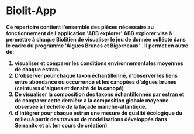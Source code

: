 # Biolit-App

<B> Ce répertoire contient l'ensemble des pièces nécessaire au fonctionnement de l'application 'ABB explorer' <B>
ABB explorer vise à permettre à chaque Biolitien de visualiser le jeu de donnée collécté dans le cadre du programme 'Algues Brunes et Bigorneaux' .
Il permet en autre de:
1) visualiser et comparer les conditions environnementales moyennes de chaque estran.
2) D'observer pour chaque taxon échantillonné, d'observer les liens entre abondance ou occurrence et les canopées d'algues brunes (ceintures d'algues et densité de la canopé)
3) De visualiser la composition des taxons échantillonnés par estran et de comparer cette dernière à la composition globale moyenne observée à l'échelle de la façade manche-atlantique.
4) d'intégrer pour chaque estran une mesure de qualité écologique du milieu à partir des travaux de modélisations développés dans Serranito et al.   (en cours de création)
